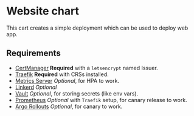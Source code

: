 # Website chart

This cart creates a simple deployment which can be used to deploy web app.

## Requirements
- [CertManager](https://cert-manager.io/) **Required** with a `letsencrypt` named Issuer.
- [Traefik](https://traefik.io/traefik/) **Required** with CRSs installed.
- [Metrics Server](https://github.com/kubernetes-sigs/metrics-server) *Optional*, for HPA to work.
- [Linkerd](https://linkerd.io/) *Optional*
- [Vault](https://www.vaultproject.io/) *Optional*, for storing secrets (like env vars).
- [Prometheus](https://prometheus.io/) *Optional* with `Traefik` setup, for canary release to work.
- [Argo Rollouts](https://argoproj.github.io/rollouts/) *Optional*, for canary to work. 
